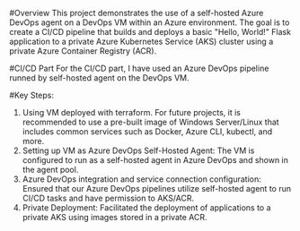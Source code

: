 #Overview
This project demonstrates the use of a self-hosted Azure DevOps agent on a DevOps VM within an Azure environment. The goal is to create a CI/CD pipeline that builds and deploys a basic "Hello, World!" Flask application to a private Azure Kubernetes Service (AKS) cluster using a private Azure Container Registry (ACR).

#CI/CD Part
For the CI/CD part, I have used an Azure DevOps pipeline runned by self-hosted agent on the DevOps VM.

#Key Steps:
1. Using VM deployed with terraform.
For future projects, it is recommended to use a pre-built image of Windows Server/Linux that includes common services such as Docker, Azure CLI, kubectl, and more.
3. Setting up VM as Azure DevOps Self-Hosted Agent: The VM is configured to run as a self-hosted agent in Azure DevOps and shown in the agent pool.
4. Azure DevOps integration and service connection configuration: Ensured that our Azure DevOps pipelines utilize self-hosted agent to run CI/CD tasks and have permission to AKS/ACR.
5. Private Deployment: Facilitated the deployment of applications to a private AKS using images stored in a private ACR.
